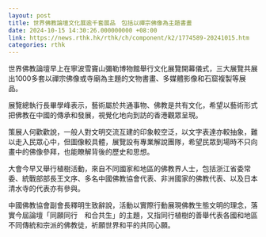 ```yaml
---
layout: post
title: 世界佛教論壇文化展逾千套展品　包括以禪宗佛像為主題書畫
date: 2024-10-15 14:30:26.000000000 +08:00
link: https://news.rthk.hk/rthk/ch/component/k2/1774589-20241015.htm
categories: rthk
---
```


世界佛教論壇早上在寧波雪竇山彌勒博物館舉行文化展覽開幕儀式，三大展覽共展出1000多套以禪宗佛像或寺廟為主題的文物書畫、多媒體影像和石窟複製等展品。

展覽總執行長畢學峰表示，藝術屬於共通事物、佛教是共有文化，希望以藝術形式把佛教在中國的傳承和發展，視覺化地向到訪的香港觀眾呈現。

策展人何歡歡說，一般人對文明交流互建的印象較空泛，以文字表達亦較抽象，難以走入民眾心中，但圖像較具體，展覽設有專業解說團隊，希望民眾到場時不只向畫中的佛像參拜，也能瞭解背後的歷史和思想。

大會今早又舉行植樹活動，來自不同國家和地區的佛教界人士，包括浙江省委常委、統戰部部長王文序、多名中國佛教協會代表、非洲國家的佛教代表、以及日本清水寺的代表亦有參與。

中國佛教協會副會長釋明生致辭說，活動以實際行動展現佛教生態文明的理念，落實今屆論壇「同願同行　和合共生」的主題，又指同行植樹的善舉代表各國和地區不同傳統和宗派的佛教徒，祈願世界和平的共同心願。
